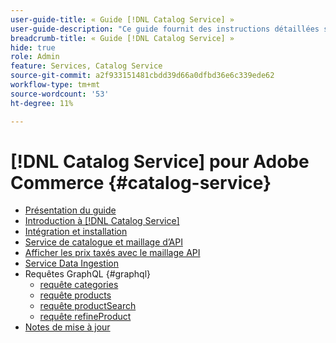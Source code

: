```yaml
---
user-guide-title: « Guide [!DNL Catalog Service] »
user-guide-description: "Ce guide fournit des instructions détaillées sur l’utilisation de [!DNL Catalog Service] pour Adobe Commerce."
breadcrumb-title: « Guide [!DNL Catalog Service] »
hide: true
role: Admin
feature: Services, Catalog Service
source-git-commit: a2f933151481cbdd39d66a0dfbd36e6c339ede62
workflow-type: tm+mt
source-wordcount: '53'
ht-degree: 11%

---
```


# [!DNL Catalog Service] pour Adobe Commerce {#catalog-service}

- [Présentation du guide](guide-overview.md)
- [Introduction à [!DNL Catalog Service]](overview.md)
- [Intégration et installation](installation.md)
- [Service de catalogue et maillage d’API](mesh.md)
- [Afficher les prix taxés avec le maillage API](taxes.md)
- [Service Data Ingestion](data-ingestion.md)
- Requêtes GraphQL {#graphql}
   - [requête categories](https://developer.adobe.com/commerce/services/graphql/catalog-service/categories/)
   - [requête products](https://developer.adobe.com/commerce/services/graphql/catalog-service/products/)
   - [requête productSearch](https://developer.adobe.com/commerce/services/graphql/catalog-service/product-search/)
   - [requête refineProduct](https://developer.adobe.com/commerce/services/graphql/catalog-service/refine-product/)
- [Notes de mise à jour](release-notes.md)
